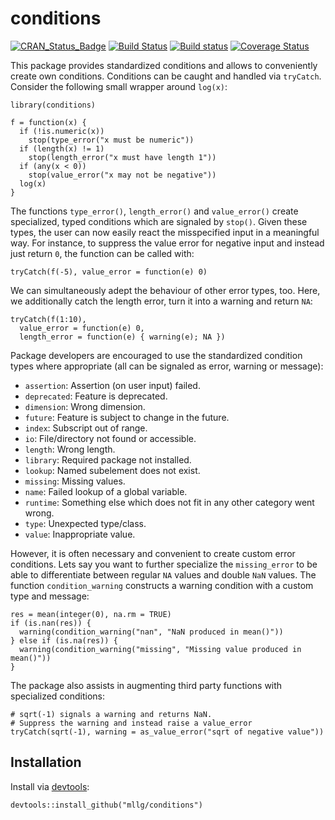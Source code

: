 # conditions

[![CRAN_Status_Badge](http://www.r-pkg.org/badges/version/conditions)](https://cran.r-project.org/package=conditions)
[![Build Status](https://travis-ci.org/mllg/conditions.svg?branch=master)](https://travis-ci.org/mllg/conditions)
[![Build status](https://ci.appveyor.com/api/projects/status/19a7aulu94031hny?svg=true)](https://ci.appveyor.com/project/mllg/conditions/branch/master)
[![Coverage Status](https://img.shields.io/coveralls/mllg/conditions.svg)](https://coveralls.io/r/mllg/conditions?branch=master)

This package provides standardized conditions and allows to conveniently create own conditions.
Conditions can be caught and handled via `tryCatch`.
Consider the following small wrapper around `log(x)`:
```{r}
library(conditions)

f = function(x) {
  if (!is.numeric(x))
    stop(type_error("x must be numeric"))
  if (length(x) != 1)
    stop(length_error("x must have length 1"))
  if (any(x < 0))
    stop(value_error("x may not be negative"))
  log(x)
}
```
The functions `type_error()`, `length_error()` and `value_error()` create specialized, typed conditions which are signaled by `stop()`.
Given these types, the user can now easily react the misspecified input in a meaningful way.
For instance, to suppress the value error for negative input and instead just return `0`, the function can be called with:
```{r}
tryCatch(f(-5), value_error = function(e) 0)
```
We can simultaneously adept the behaviour of other error types, too.
Here, we additionally catch the length error, turn it into a warning and return `NA`:
```{r}
tryCatch(f(1:10),
  value_error = function(e) 0,
  length_error = function(e) { warning(e); NA })
```

Package developers are encouraged to use the standardized condition types where appropriate (all can be signaled as error, warning or message):

* `assertion`: Assertion (on user input) failed.
* `deprecated`: Feature is deprecated.
* `dimension`: Wrong dimension.
* `future`: Feature is subject to change in the future.
* `index`: Subscript out of range.
* `io`: File/directory not found or accessible.
* `length`: Wrong length.
* `library`: Required package not installed.
* `lookup`: Named subelement does not exist.
* `missing`: Missing values.
* `name`: Failed lookup of a global variable.
* `runtime`: Something else which does not fit in any other category went wrong.
* `type`: Unexpected type/class.
* `value`: Inappropriate value.

However, it is often necessary and convenient to create custom error conditions.
Lets say you want to further specialize the `missing_error` to be able to differentiate between regular `NA` values and double `NaN` values.
The function `condition_warning` constructs a warning condition with a custom type and message:
```{r}
res = mean(integer(0), na.rm = TRUE)
if (is.nan(res)) {
  warning(condition_warning("nan", "NaN produced in mean()"))
} else if (is.na(res)) {
  warning(condition_warning("missing", "Missing value produced in mean()"))
}
```

The package also assists in augmenting third party functions with specialized conditions:
```{r}
# sqrt(-1) signals a warning and returns NaN.
# Suppress the warning and instead raise a value_error
tryCatch(sqrt(-1), warning = as_value_error("sqrt of negative value"))
```

## Installation
Install via [devtools](https://cran.r-project.org/package=devtools):
```{R}
devtools::install_github("mllg/conditions")
```
